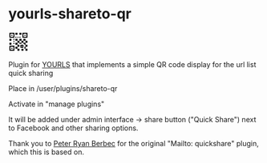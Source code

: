 # yourls-shareto-qr
![logo](logo.png)

Plugin for [YOURLS](http://yourls.org) that implements a simple QR code display for the url list quick sharing

Place in /user/plugins/shareto-qr

Activate in "manage plugins"

It will be added under admin interface -> share button ("Quick Share") next to Facebook and other sharing options.

Thank you to [Peter Ryan Berbec](https://havetechwilltravel.nyc/) for the original "Mailto: quickshare" plugin, which this is based on.
